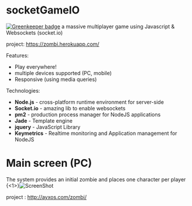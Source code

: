 # socketGameIO

[![Greenkeeper badge](https://badges.greenkeeper.io/ayxos/socketGameIO.svg)](https://greenkeeper.io/)
a massive multiplayer game using Javascript &amp; Websockets (socket.io)

project: https://zombi.herokuapp.com/

Features:

* Play everywhere!
* multiple devices supported (PC, mobile)
* Responsive (using media queries)

Technologies:

* **Node.js** - cross-platform runtime environment for server-side
* **Socket.io** - amazing lib to enable websockets
* **pm2**     - production process manager for NodeJS applications
* **Jade**    - Template engine
* **jquery**  - JavaScript Library
* **Keymetrics** - Realtime monitoring and Application management for NodeJS

# Main screen (PC)
The system provides an initial zombie and places one character per player
{<1>}![ScreenShot](http://i60.tinypic.com/2ivh0fo.png)


project : http://ayxos.com/zombi/
